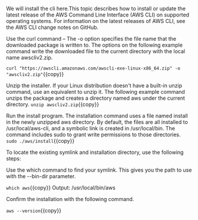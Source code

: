 We will install the cli here.This topic describes how to install or update the latest release of the AWS Command Line Interface (AWS CLI) on supported operating systems. For information on the latest releases of AWS CLI, see the AWS CLI change notes on GitHub.

Use the curl command – The -o option specifies the file name that the downloaded package is written to. The options on the following example command write the downloaded file to the current directory with the local name awscliv2.zip.

`curl "https://awscli.amazonaws.com/awscli-exe-linux-x86_64.zip" -o "awscliv2.zip"`{{copy}}

Unzip the installer. If your Linux distribution doesn't have a built-in unzip command, use an equivalent to unzip it. The following example command unzips the package and creates a directory named aws under the current directory.
`unzip awscliv2.zip`{{copy}}

Run the install program. The installation command uses a file named install in the newly unzipped aws directory. By default, the files are all installed to /usr/local/aws-cli, and a symbolic link is created in /usr/local/bin. The command includes sudo to grant write permissions to those directories.
`sudo ./aws/install`{{copy}}

To locate the existing symlink and installation directory, use the following steps:

Use the which command to find your symlink. This gives you the path to use with the --bin-dir parameter.

`which aws`{{copy}}
Output: /usr/local/bin/aws

Confirm the installation with the following command.
 
`aws --version`{{copy}}
